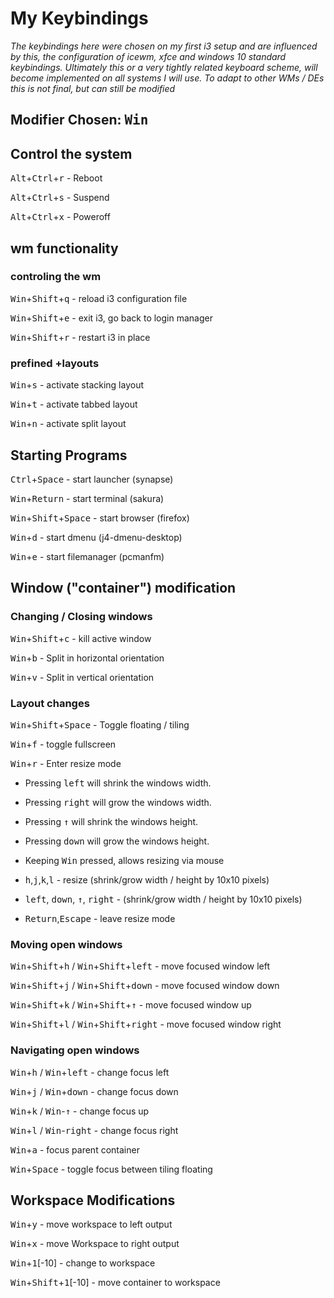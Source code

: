 # My Keybindings
*The keybindings here were chosen on my first i3 setup and are influenced by this, the configuration of icewm, xfce and windows 10 standard keybindings.
Ultimately this or a very tightly related keyboard scheme, will become implemented on all systems I will use. 
To adapt to other WMs / DEs this is not final, but can still be modified*

## Modifier Chosen: <kbd>Win</kbd>

## Control the system


<kbd>Alt</kbd>+<kbd>Ctrl</kbd>+<kbd>r</kbd> - Reboot

<kbd>Alt</kbd>+<kbd>Ctrl</kbd>+<kbd>s</kbd> - Suspend

<kbd>Alt</kbd>+<kbd>Ctrl</kbd>+<kbd>x</kbd> - Poweroff

## wm functionality

### controling the wm
<kbd>Win</kbd>+<kbd>Shift</kbd>+<kbd>q</kbd> - reload i3 configuration file

<kbd>Win</kbd>+<kbd>Shift</kbd>+<kbd>e</kbd> - exit i3, go back to login manager

<kbd>Win</kbd>+<kbd>Shift</kbd>+<kbd>r</kbd> - restart i3 in </kbd>place

### prefined +layouts
<kbd>Win</kbd>+<kbd>s</kbd> - activate stacking layout

<kbd>Win</kbd>+<kbd>t</kbd> - activate tabbed layout

<kbd>Win</kbd>+<kbd>n</kbd> - activate split layout

## Starting Programs

<kbd>Ctrl</kbd>+<kbd>Space</kbd> - start launcher (synapse)

<kbd>Win</kbd>+<kbd>Return</kbd> - start terminal (sakura)

<kbd>Win</kbd>+<kbd>Shift</kbd>+<kbd>Space</kbd> - start browser (firefox)

<kbd>Win</kbd>+<kbd>d</kbd> - start dmenu (j4-dmenu-desktop)

<kbd>Win</kbd>+<kbd>e</kbd> - start filemanager (pcmanfm)

## Window ("container") modification

### Changing / Closing windows
<kbd>Win</kbd>+<kbd>Shift</kbd>+<kbd>c</kbd> - kill active window

<kbd>Win</kbd>+<kbd>b</kbd> - Split in horizontal orientation

<kbd>Win</kbd>+<kbd>v</kbd> - Split in vertical orientation

### Layout changes
<kbd>Win</kbd>+<kbd>Shift</kbd>+<kbd>Space</kbd> - Toggle floating / tiling 

<kbd>Win</kbd>+<kbd>f</kbd> - toggle fullscreen

<kbd>Win</kbd>+<kbd>r</kbd> - Enter resize mode

   - Pressing <kbd>left</kbd> will shrink the windows width.
   - Pressing <kbd>right</kbd> will grow the windows width.
   - Pressing <kbd>↑</kbd> will shrink the windows height.
   - Pressing <kbd>down</kbd> will grow the windows height.
	 
 - Keeping <kbd>Win</kbd> pressed, allows resizing via mouse

	
- <kbd>h</kbd>,<kbd>j</kbd>,<kbd>k</kbd>,<kbd>l</kbd> - resize (shrink/grow width / height by 10x10 pixels)
	
- <kbd>left</kbd>, <kbd>down</kbd>, <kbd>↑</kbd>, <kbd>right</kbd> - (shrink/grow width / height by 10x10 pixels)
	
- <kbd>Return</kbd>,<kbd>Escape</kbd>  - leave resize mode
	 	
### Moving open windows
<kbd>Win</kbd>+<kbd>Shift</kbd>+<kbd>h</kbd> / <kbd>Win</kbd>+<kbd>Shift</kbd>+<kbd>left</kbd> - move focused window left

<kbd>Win</kbd>+<kbd>Shift</kbd>+<kbd>j</kbd> / <kbd>Win</kbd>+<kbd>Shift</kbd>+<kbd>down</kbd> - move focused window down

<kbd>Win</kbd>+<kbd>Shift</kbd>+<kbd>k</kbd> / <kbd>Win</kbd>+<kbd>Shift</kbd>+<kbd>↑</kbd> - move focused window up

<kbd>Win</kbd>+<kbd>Shift</kbd>+<kbd>l</kbd> / <kbd>Win</kbd>+<kbd>Shift</kbd>+<kbd>right</kbd> - move focused window right

### Navigating open windows
<kbd>Win</kbd>+<kbd>h</kbd> / <kbd>Win</kbd>+<kbd>left</kbd> - change focus left

<kbd>Win</kbd>+<kbd>j</kbd> / <kbd>Win</kbd>+<kbd>down</kbd> - change focus down

<kbd>Win</kbd>+<kbd>k</kbd> / <kbd>Win</kbd>-<kbd>↑</kbd> - change focus up

<kbd>Win</kbd>+<kbd>l</kbd> / <kbd>Win</kbd>-<kbd>right</kbd> - change focus right

<kbd>Win</kbd>+<kbd>a</kbd> - focus parent container

<kbd>Win</kbd>+<kbd>Space</kbd> - toggle focus between tiling floating

## Workspace Modifications
<kbd>Win</kbd>+<kbd>y</kbd> - move workspace to left output

<kbd>Win</kbd>+<kbd>x</kbd> - move Workspace to right output

<kbd>Win</kbd>+<kbd>1</kbd>[-10] - change to workspace

<kbd>Win</kbd>+<kbd>Shift</kbd>+<kbd>1</kbd>[-10] - move container to workspace















